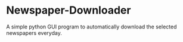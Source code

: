 # Newspaper-Downloader
A simple python GUI program to automatically download the selected newspapers everyday.
